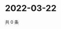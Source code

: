 # 2022-03-22

共 0 条

<!-- BEGIN WEIBO -->
<!-- 最后更新时间 Tue Mar 22 2022 05:12:11 GMT+0800 (China Standard Time) -->

<!-- END WEIBO -->
